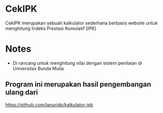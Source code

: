 # CekIPK
CekIPK merupakan sebuah kalkulator sederhana berbasis website untuk menghitung Indeks Prestasi Kumulatif [IPK]

# Notes
- Di rancang untuk menghitung nilai dengan sistem penilaian di Universitas Bunda Mulia

## Program ini merupakan hasil pengembangan ulang dari
https://github.com/januridp/kalkulator-ipk
